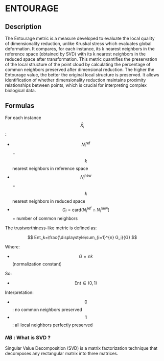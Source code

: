 # ENTOURAGE 

## Description 

The Entourage metric is a measure developed to evaluate the local quality of dimensionality reduction, unlike Kruskal stress which evaluates global deformation. 
It compares, for each instance, its k nearest neighbors in the reference space (obtained by SVD) with its k nearest neighbors in the reduced space after transformation. 
This metric quantifies the preservation of the local structure of the point cloud by calculating the percentage of common neighbors preserved after dimensional reduction. 
The higher the Entourage value, the better the original local structure is preserved. 
It allows identification of whether dimensionality reduction maintains proximity relationships between points, which is crucial for interpreting complex biological data.

## Formulas 

For each instance $$\bar{X}_i$$:

- $$N^{\text{ref}}_i$$ = $$k$$ nearest neighbors in reference space  
- $$N^{\text{new}}_i$$ = $$k$$ nearest neighbors in reduced space  
- $$G_i = \text{card}(N^{\text{ref}}_i \cap N^{\text{new}}_i)$$ = number of common neighbors

The trustworthiness-like metric is defined as:

$$
Ent_k=\frac{\displaystyle\sum_{i=1}^{n} G_i}{G}
$$

Where:
- $$G = nk$$ (normalization constant)

So:
- $$\text{Ent} \in (0, 1)$$

Interpretation:
- $$0$$: no common neighbors preserved  
- $$1$$: all local neighbors perfectly preserved

### *NB* : What is SVD ? 

Singular Value Decomposition (SVD) is a matrix factorization technique that decomposes any rectangular matrix into three matrices. 

